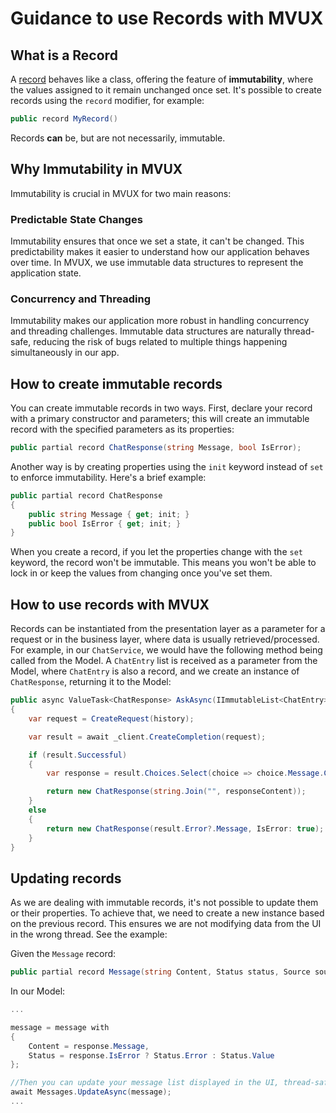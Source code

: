 # Guidance to use Records with MVUX

## What is a Record

A [record](https://learn.microsoft.com/en-us/dotnet/csharp/language-reference/builtin-types/record) behaves like a class, offering the feature of **immutability**, where the values assigned to it remain unchanged once set. It's possible to create records using the `record` modifier, for example:

```csharp
public record MyRecord()
```

Records **can** be, but are not necessarily, immutable.

## Why Immutability in MVUX

Immutability is crucial in MVUX for two main reasons:

### Predictable State Changes

Immutability ensures that once we set a state, it can't be changed. This predictability makes it easier to understand how our application behaves over time. In MVUX, we use immutable data structures to represent the application state.

### Concurrency and Threading

Immutability makes our application more robust in handling concurrency and threading challenges. Immutable data structures are naturally thread-safe, reducing the risk of bugs related to multiple things happening simultaneously in our app.

## How to create immutable records

You can create immutable records in two ways. First, declare your record with a primary constructor and parameters; this will create an immutable record with the specified parameters as its properties:

```csharp
public partial record ChatResponse(string Message, bool IsError);
```

Another way is by creating properties using the `init` keyword instead of `set` to enforce immutability. Here's a brief example:

```csharp
public partial record ChatResponse
{
    public string Message { get; init; }
    public bool IsError { get; init; }
}
```

When you create a record, if you let the properties change with the `set` keyword, the record won't be immutable. This means you won't be able to lock in or keep the values from changing once you've set them.

## How to use records with MVUX

Records can be instantiated from the presentation layer as a parameter for a request or in the business layer, where data is usually retrieved/processed. For example, in our `ChatService`, we would have the following method being called from the Model. A `ChatEntry` list is received as a parameter from the Model, where `ChatEntry` is also a record, and we create an instance of `ChatResponse`, returning it to the Model:

```csharp
public async ValueTask<ChatResponse> AskAsync(IImmutableList<ChatEntry> history)
{
    var request = CreateRequest(history);

    var result = await _client.CreateCompletion(request);

    if (result.Successful)
    {
        var response = result.Choices.Select(choice => choice.Message.Content);

        return new ChatResponse(string.Join("", responseContent));
    }
    else
    {
        return new ChatResponse(result.Error?.Message, IsError: true);
    }
}
```

## Updating records

As we are dealing with immutable records, it's not possible to update them or their properties. To achieve that, we need to create a new instance based on the previous record. This ensures we are not modifying data from the UI in the wrong thread. See the example:

Given the `Message` record:

```csharp
public partial record Message(string Content, Status status, Source source);
```

In our Model:

```csharp
...

message = message with
{
    Content = response.Message,
    Status = response.IsError ? Status.Error : Status.Value
};

//Then you can update your message list displayed in the UI, thread-safe
await Messages.UpdateAsync(message);
...

```